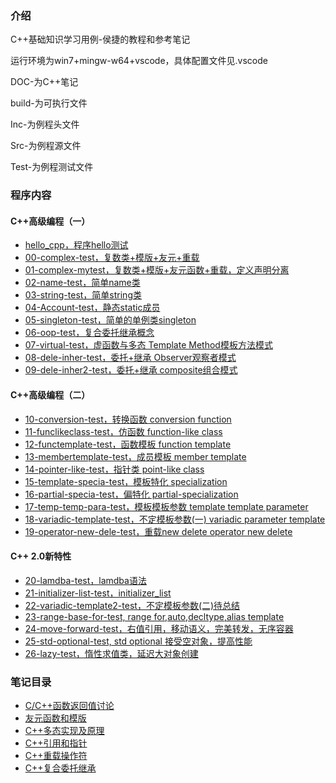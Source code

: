 ### 介绍
C++基础知识学习用例-侯捷的教程和参考笔记

运行环境为win7+mingw-w64+vscode，具体配置文件见.vscode

DOC-为C++笔记

build-为可执行文件

Inc-为例程头文件

Src-为例程源文件

Test-为例程测试文件


### 程序内容

#### C++高级编程（一）

* [hello_cpp，程序hello测试](Test/hello_cpp.cpp)
* [00-complex-test，复数类+模版+友元+重载](Test/01-complex-test.cpp)
* [01-complex-mytest，复数类+模版+友元函数+重载，定义声明分离](Test/01-complex-mytest.cpp)
* [02-name-test，简单name类](Test/02-name-test.cpp)
* [03-string-test，简单string类](Test/03-string-test.cpp)
* [04-Account-test，静态static成员](Test/04-account-test.cpp)
* [05-singleton-test，简单的单例类singleton](Test/05-singleton-test.cpp)
* [06-oop-test，复合委托继承概念](Test/06-oop-test.cpp)
* [07-virtual-test，虚函数与多态 Template Method模板方法模式](Test/07-virtual-test.cpp)
* [08-dele-inher-test，委托+继承 Observer观察者模式](Test/08-dele-inher-test.cpp)
* [09-dele-inher2-test，委托+继承 composite组合模式](Test/09-dele-inher2-test.cpp)

#### C++高级编程（二）
* [10-conversion-test，转换函数 conversion function](Test/10-conversion-test.cpp)
* [11-funclikeclass-test，仿函数 function-like class](Test/11-funclikeclass-test.cpp)
* [12-functemplate-test，函数模板 function template](Test/12-functemplate-test.cpp)
* [13-membertemplate-test，成员模板 member template](Test/13-membertemplate-test.cpp)
* [14-pointer-like-test，指针类 point-like class](Test/14-pointer-like-test.cpp)
* [15-template-specia-test，模板特化 specialization](Test/15-template-specia-test.cpp)
* [16-partial-specia-test，偏特化 partial-specialization](Test/16-partial-specia-test.cpp)
* [17-temp-temp-para-test，模板模板参数 template template parameter](Test/17-temp-temp-para-test.cpp)
* [18-variadic-template-test，不定模板参数(一) variadic parameter template](Test/18-variadic-template-test.cpp)
* [19-operator-new-dele-test，重载new delete operator new delete](Test/19-operator-new-dele-test.cpp)

#### C++ 2.0新特性
* [20-lamdba-test，lamdba语法](Test/20-lamdba-test.cpp)
* [21-initializer-list-test，initializer_list](Test/21-initializer-list-test.cpp)
* [22-variadic-template2-test，不定模板参数(二)待总结](Test/22-variadic-template2-test.cpp)
* [23-range-base-for-test, range for,auto,decltype,alias template](Test/23-range-base-for-test.cpp)
* [24-move-forward-test，右值引用，移动语义，完美转发，无序容器](Test/24-move-forward-test.cpp)
* [25-std-optional-test, std optional 接受空对象，提高性能](Test/25-std-optional-test.cpp)
* [26-lazy-test，惰性求值类，延迟大对象创建](Test/26-lazy-test.cpp)

### 笔记目录
* [C/C++函数返回值讨论](DOC/函数返回值.md)
* [友元函数和模版](DOC/友元函数.md)
* [C++多态实现及原理](DOC/多态实现.md)
* [C++引用和指针](DOC/引用和指针.md)
* [C++重载操作符](DOC/重载操作符.md)
* [C++复合委托继承](DOC/复合委托继承.md)


